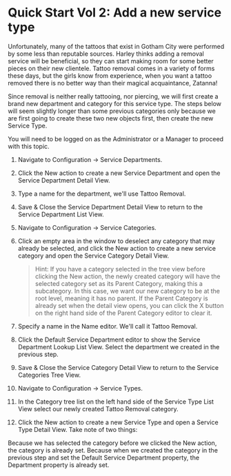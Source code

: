 # Quick Start Vol 2: Add a new service type

Unfortunately, many of the tattoos that exist in Gotham City were performed by some less than reputable sources. Harley thinks adding a removal service will be beneficial, so they can start making room for some better pieces on their new clientele. Tattoo removal comes in a variety of forms these days, but the girls know from experience, when you want a tattoo removed there is no better way than their magical acquaintance, Zatanna!

Since removal is neither really tattooing, nor piercing, we will first create a brand new department and category for this service type. The steps below will seem slightly longer than some previous categories only because we are first going to create these two new objects first, then create the new Service Type.

You will need to be logged on as the Administrator or a Manager to proceed with this topic.

1. Navigate to Configuration -> Service Departments.

2. Click the New action to create a new Service Department and open the Service Department Detail View. 

3. Type a name for the department, we'll use Tattoo Removal.

4. Save & Close the Service Department Detail View to return to the Service Department List View.

5. Navigate to Configuration -> Service Categories.

6. Click an empty area in the window to deselect any category that may already be selected, and click the New action to create a new service category and open the Service Category Detail View.

    > Hint: If you have a category selected in the tree view before clicking the New action, the newly created category will have the selected category set as its Parent Category, making this a subcategory. In this case, we want our new category to be at the root level, meaning it has no parent. If the Parent Category is already set when the detail view opens, you can click the X button on the right hand side of the Parent Category editor to clear it.

7. Specify a name in the Name editor. We'll call it Tattoo Removal.

8. Click the Default Service Department editor to show the Service Department Lookup List View. Select the department we created in the previous step.

9. Save & Close the Service Category Detail View to return to the Service Categories Tree View.

10. Navigate to Configuration ->  Service Types.

11. In the Category tree list on the left hand side of the Service Type List View select our newly created Tattoo Removal category.

12. Click the New action to create a new Service Type and open a Service Type Detail View. Take note of two things:

 Because we has selected the category before we clicked the New action, the category is already set.
 Because when we created the category in the previous step and set the Default Service Department property, the Department property is already set.

